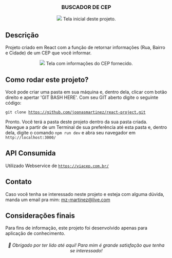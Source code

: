 

<div align="center">
  
  ### BUSCADOR DE CEP
  
  <img src="https://user-images.githubusercontent.com/84146200/171869007-7a8139e2-223c-4923-a002-a9121dc53398.png"/>
  Tela inicial deste projeto.
</div>

## Descrição
Projeto criado em React com a função de retornar informações (Rua, Bairro e Cidade) de um CEP que você informar.

<div align="center">
  
  <img src="https://user-images.githubusercontent.com/84146200/171869824-5e074e3e-e33b-4bb1-b142-980775039550.png"/>
  Tela com informações do CEP fornecido.
</div>

## Como rodar este projeto?

Você pode criar uma pasta em sua máquina e, dentro dela, clicar com botão direito e apertar 'GIT BASH HERE'. Com seu GIT aberto digite o seguinte código:

<code>git clone https://github.com/joonasmartinez/react-project.git</code>

Pronto. Você terá a pasta deste projeto dentro da sua pasta criada. Navegue a partir de um Terminal de sua preferência até esta pasta e, dentro dela, digite o comando <code>npm run dev</code> e abra seu navegador em <code>http://localhost:3000/</code>

## API Consumida

Utilizado Webservice de <code>https://viacep.com.br/</code>

## Contato
Caso você tenha se interessado neste projeto e esteja com alguma dúvida, manda um email pra mim: mz-martinez@live.com

## Considerações finais
Para fins de informação, este projeto foi desenvolvido apenas para aplicação de conhecimento.

<h6 align="center">🚀 Obrigado por ter lido até aqui! Para mim é grande satisfação que tenha se interessado!</h6>
